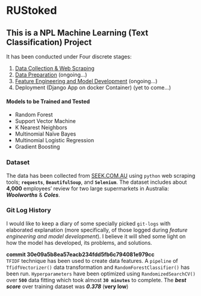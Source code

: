 # RUStoked

## This is a NPL Machine Learning (Text Classification) Project

It has been conducted under Four discrete stages:
1. [Data Collection & Web Scraping](https://github.com/mohsen-saki/RUStoked/tree/master/00_data_scraping)
2. [Data Preparation](https://github.com/mohsen-saki/RUStoked/tree/master/01_data_preparation) (ongoing...)
3. [Feature Engineering and Model Development](https://github.com/mohsen-saki/RUStoked/tree/master/02_model_development) (ongoing...)
4. Deployment (Django App on docker Container) (yet to come...)

#### Models to be Trained and Tested
* Random Forest
* Support Vector Machine
* K Nearest Neighbors
* Multinomial Naïve Bayes
* Multinomial Logistic Regression
* Gradient Boosting


### Dataset
The data has been collected from [SEEK.COM.AU](https://www.seek.com.au/) using `python` web scraping tools; **`requests`**, 
__`BeautifulSoup`__, and __`Selenium`__. The dataset includes about __4,000__ employees’ review for two large supermarkets
in Australia: **_Woolworths_** & **_Coles_**.

### Git Log History
I would like to keep a diary of some specially picked `git-logs` with elaborated explanation (more specifically, of those 
logged during _feature engineering and model development_). I believe it will shed some light on how the model has 
developed, its problems, and solutions.

__commit 30e09a5b8ea57eacb234fdd5fb6c794081e979cc__  
`TFIDF` technique has been used to create data features. A `pipeline` of `TfidfVectorizer()` data transformation and 
`RandomForestClassifier()` has been run. `Hyperparameters` have been optimized using `RandomizedSearchCV()` over
__`500`__ data fitting which took almost __`30 minutes`__ to complete. The **_best score_** over training dataset 
was **_0.378_** (__very low__)
